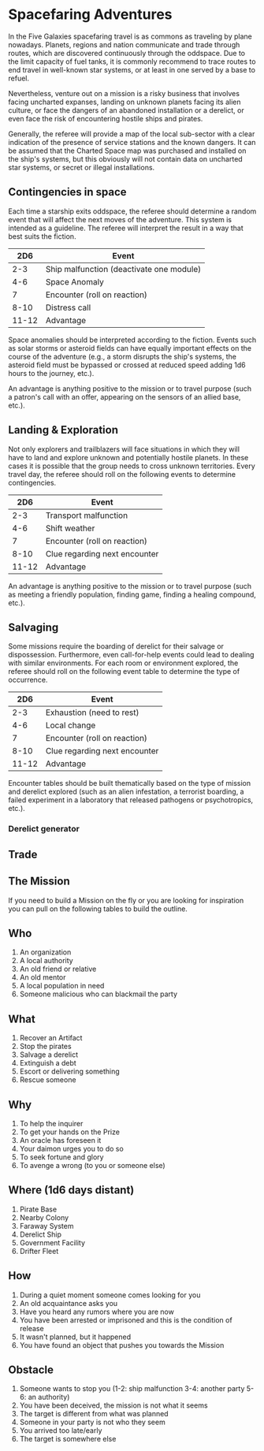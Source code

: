 # Spacefaring Adventures

In the Five Galaxies spacefaring travel is as commons as traveling by plane nowadays. Planets, regions and nation communicate and trade through routes, which are discovered continuously through the oddspace. Due to the limit capacity of fuel tanks, it is commonly recommend to trace routes to end travel in well-known star systems, or at least in one served by a base to refuel.

Nevertheless, venture out on a mission is a risky business that involves facing uncharted expanses, landing on unknown planets facing its alien culture, or face the dangers of an abandoned installation or a derelict, or even face the risk of encountering hostile ships and pirates.

Generally, the referee will provide a map of the local sub-sector with a clear indication of the presence of service stations and the known dangers. It can be assumed that the Charted Space map was purchased and installed on the ship's systems, but this obviously will not contain data on uncharted  star systems, or secret or illegal installations.

## Contingencies in space

Each time a starship exits oddspace, the referee should determine a random event that will affect the next moves of the adventure. This system is intended as a guideline. The referee will interpret the result in a way that best suits the fiction.

| 2D6   | Event                                    |
| ----- | ---------------------------------------- |
| 2-3   | Ship malfunction (deactivate one module) |
| 4-6   | Space Anomaly                            |
| 7     | Encounter (roll on reaction)             |
| 8-10  | Distress call                            |
| 11-12 | Advantage                                |

Space anomalies should be interpreted according to the fiction. Events such as solar storms or asteroid fields can have equally important effects on the course of the adventure (e.g., a storm disrupts the ship's systems, the asteroid field must be bypassed or crossed at reduced speed adding 1d6 hours to the journey, etc.).

An advantage is anything positive to the mission or to travel purpose (such a patron's call with an offer, appearing on the sensors of an allied base, etc.). 

## Landing & Exploration
Not only explorers and trailblazers will face situations in which they will have to land and explore unknown and potentially hostile planets. In these cases it is possible that the group needs to cross unknown territories. Every travel day, the referee should roll on the following events to determine contingencies.

| 2D6   | Event                         |
| ----- | ----------------------------- |
| 2-3   | Transport malfunction         |
| 4-6   | Shift weather                 |
| 7     | Encounter (roll on reaction)  |
| 8-10  | Clue regarding next encounter |
| 11-12 | Advantage                     |

An advantage is anything positive to the mission or to travel purpose (such as meeting a friendly population, finding game, finding a healing compound, etc.).

## Salvaging
Some missions require the boarding of derelict for their salvage or dispossession. Furthermore, even call-for-help events could lead to dealing with similar environments. For each room or environment explored, the referee should roll on the following event table to determine the type of occurrence.

| 2D6   | Event                         |
| ----- | ----------------------------- |
| 2-3   | Exhaustion (need to rest)     |
| 4-6   | Local change                  |
| 7     | Encounter (roll on reaction)  |
| 8-10  | Clue regarding next encounter |
| 11-12 | Advantage                     |

Encounter tables should be built thematically based on the type of mission and derelict explored (such as an alien infestation, a terrorist boarding, a failed experiment in a laboratory that released pathogens or psychotropics, etc.).

### Derelict generator

## Trade



## The Mission

If you need to build a Mission on the fly or you are looking for inspiration you can pull on the following tables to build the outline.

## Who

1. An organization
2. A local authority
3. An old friend or relative
4. An old mentor
5. A local population in need
6. Someone malicious who can blackmail the party

## What

1. Recover an Artifact
2. Stop the pirates
3. Salvage a derelict
4. Extinguish a debt
5. Escort or delivering something
6. Rescue someone

## Why

1. To help the inquirer
2. To get your hands on the Prize
3. An oracle has foreseen it
4. Your daimon urges you to do so
5. To seek fortune and glory
6. To avenge a wrong (to you or someone else)

## Where (1d6 days distant)

1. Pirate Base
2. Nearby Colony
3. Faraway System
4. Derelict Ship
5. Government Facility
6. Drifter Fleet

## How

1. During a quiet moment someone comes looking for you
2. An old acquaintance asks you
3. Have you heard any rumors where you are now
4. You have been arrested or imprisoned and this is the condition of release
5. It wasn't planned, but it happened
6. You have found an object that pushes you towards the Mission

## Obstacle

1. Someone wants to stop you (1-2: ship malfunction 3-4: another party 5-6: an authority)
2. You have been deceived, the mission is not what it seems
3. The target is different from what was planned
4. Someone in your party is not who they seem
5. You arrived too late/early
6. The target is somewhere else